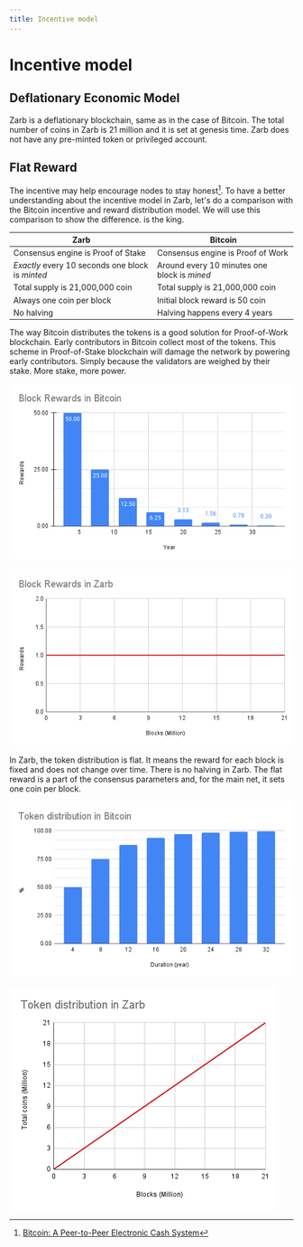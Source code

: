 ```yaml
---
title: Incentive model
---
```


# Incentive model

## Deflationary Economic Model

Zarb is a deflationary blockchain, same as in the case of Bitcoin. The total number of coins in Zarb
is 21 million and it is set at genesis time. Zarb does not have any pre-minted token or privileged
account.

## Flat Reward

The incentive may help encourage nodes to stay honest[^first]. To have a better understanding about
the incentive model in Zarb, let's do a comparison with the Bitcoin incentive and reward
distribution model. We will use this comparison to show the difference. is the king.

| Zarb                                             | Bitcoin                                      |
| ------------------------------------------------ | -------------------------------------------- |
| Consensus engine is Proof of Stake               | Consensus engine is Proof of Work            |
| _Exactly_ every 10 seconds one block is _minted_ | Around every 10 minutes one block is _mined_ |
| Total supply is 21,000,000 coin                  | Total supply is 21,000,000 coin              |
| Always one coin per block                        | Initial block reward is 50 coin              |
| No halving                                       | Halving happens every 4 years                |

The way Bitcoin distributes the tokens is a good solution for Proof-of-Work blockchain. Early
contributors in Bitcoin collect most of the tokens. This scheme in Proof-of-Stake blockchain will
damage the network by powering early contributors. Simply because the validators are weighed by
their stake. More stake, more power.

![Rewards in Bitcoin](../../assets/images/bitcoin_reward.png)

![Rewards in Zarb](../../assets/images/zarb_reward.png)

In Zarb, the token distribution is flat. It means the reward for each block is fixed and does not
change over time. There is no halving in Zarb. The flat reward is a part of the consensus parameters
and, for the main net, it sets one coin per block.

![Token distribution in Bitcoin](../../assets/images/bitcoin_token_distribution.png)

![Token distribution in Zarb](../../assets/images/zarb_token_distribution.png)

[^first]: [Bitcoin: A Peer-to-Peer Electronic Cash System](https://bitcoin.org/bitcoin.pdf)
